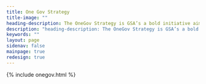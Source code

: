 ```yaml
---
title: One Gov Strategy
title-image: ""
heading-description: The OneGov Strategy is GSA’s a bold initiative aimed at modernizing how the federal government purchases goods and services. 
description: "heading-description: The OneGov Strategy is GSA’s a bold initiative aimed at modernizing how the federal government purchases goods and services. OneGov reflects a shift in how the federal government approaches buying what it needs—not as a series of isolated purchases, but as a shared enterprise that powers everything from citizen services to national security. The initiative supports President Trump’s April 2025 Executive Order on ensuring commercial, cost-effective solutions in federal contracts"
keywords: ""
layout: page
sidenav: false
mainpage: true
redesign: true
---
```

  <section id="main-page-content" class="usa-graphic-list margin-bottom-4 grid-container padding-0">
    <section id="page-directory" class="grid-container padding-0"></section>
    <div class="grid-container grid-container margin-0 padding-0">
            {% include onegov.html %}
    </div>
  </section>

